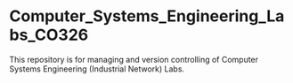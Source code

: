 # Computer_Systems_Engineering_Labs_CO326
This repository is for managing and version controlling of Computer Systems Engineering (Industrial Network) Labs.
